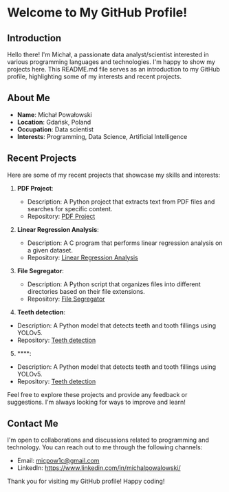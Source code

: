 # Welcome to My GitHub Profile!

## Introduction

Hello there! I'm Michał, a passionate data analyst/scientist interested in various programming languages and technologies. I'm happy to show my projects here. This README.md file serves as an introduction to my GitHub profile, highlighting some of my interests and recent projects.

## About Me

- **Name**: Michał Powałowski
- **Location**: Gdańsk, Poland
- **Occupation**: Data scientist
- **Interests**: Programming, Data Science, Artificial Intelligence

## Recent Projects

Here are some of my recent projects that showcase my skills and interests:

1. **PDF Project**:
   - Description: A Python project that extracts text from PDF files and searches for specific content.
   - Repository: [PDF Project](https://github.com/your-username/pdf-project)

2. **Linear Regression Analysis**:
   - Description: A C program that performs linear regression analysis on a given dataset.
   - Repository: [Linear Regression Analysis](https://github.com/your-username/linear-regression)

3. **File Segregator**:
   - Description: A Python script that organizes files into different directories based on their file extensions.
   - Repository: [File Segregator](https://github.com/your-username/file-segregator)

4. **Teeth detection**:
  - Description: A Python model that detects teeth and tooth fillings using YOLOv5.
  - Repository: [Teeth detection](https://github.com/micpow1cc/Pantomograph_teeth_counting)
5. ****:
  - Description: A Python model that detects teeth and tooth fillings using YOLOv5.
  - Repository: [Teeth detection](https://github.com/micpow1cc/Pantomograph_teeth_counting)


Feel free to explore these projects and provide any feedback or suggestions. I'm always looking for ways to improve and learn!

## Contact Me

I'm open to collaborations and discussions related to programming and technology. You can reach out to me through the following channels:

- Email: micpow1c@gmail.com
- LinkedIn: https://www.linkedin.com/in/michalpowalowski/


Thank you for visiting my GitHub profile! Happy coding!
